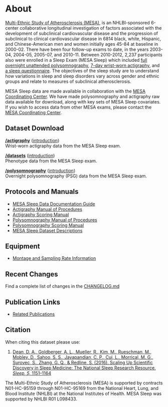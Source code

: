 # About

[Multi-Ethnic Study of Atherosclerosis (MESA)](https://mesa-nhlbi.org/), is an NHLBI-sponsored 6-center collaborative longitudinal investigation of factors associated with the development of subclinical cardiovascular disease and the progression of subclinical to clinical cardiovascular disease in 6814 black, white, Hispanic, and Chinese-American men and women initially ages 45-84 at baseline in 2000-02. There have been four follow-up exams to date, in the years 2003-04, 2004-05, 2005-07, and 2010-11. Between 2010-2012, 2,237 participants also were enrolled in a Sleep Exam (MESA Sleep) which included [full overnight unattended polysomnography](:pages_path:/polysomnography-introduction.md), [7-day wrist-worn actigraphy](:pages_path:/actigraphy-introduction.md), and [a sleep questionnaire](:files_path:/documentation/dataset-descriptions/MESAe5a113SleepQuestionnaire_20140617.pdf). The objectives of the sleep study are to understand how variations in sleep and sleep disorders vary across gender and ethnic groups and relate to measures of subclinical atherosclerosis.

MESA Sleep data are made available in collaboration with the [MESA Coordinating Center](https://mesa-nhlbi.org/default.aspx). We have made polysomnography and actigraphy raw data available for download, along with key sets of MESA Sleep covariates. If you wish to access data from other MESA exams, please contact the [MESA Coordinating Center](https://mesa-nhlbi.org/default.aspx).

## Dataset Download

**[/actigraphy](:files_path:/actigraphy)** ([introduction](:pages_path:/actigraphy-introduction.md))<br/> Wrist-worn actigraphy data from the MESA Sleep exam.

**[/datasets](:files_path:/datasets)** ([introduction](:pages_path:/dataset-introduction.md)) <br/> Phenotype data from the MESA Sleep exam.

**[/polysomnography](:files_path:/polysomnography)** ([introduction](:pages_path:/polysomnography-introduction.md))<br/> Overnight polysomnography (PSG) data from the MESA Sleep exam.

## Protocols and Manuals

- [MESA Sleep Data Documentation Guide](:files_path:/documentation/MESA_Sleep_Data_Documentation_Guide.pdf)
- [Actigraphy Manual of Procedures](:files_path:/documentation/MESA_Sleep_Actigraphy_Manual_of_Procedures.pdf)
- [Actigraphy Scoring Manual](:files_path:/documentation/MESA_Sleep_Actigraphy_Scoring_Manual.pdf)
- [Polysomnography Manual of Procedures](:files_path:/documentation/MESA_Sleep_Polysomnography_Manual_of_Procedures.pdf)
- [Polysomnography Scoring Manual](:files_path:/documentation/MESA_Sleep_Polysomnography_Scoring_Manual.pdf)
- [MESA Sleep Dataset Descriptions](:files_path:/documentation/dataset-descriptions)

## Equipment
- [Montage and Sampling Rate Information](:pages_path:/equipment/montage-and-sampling-rate-information.md)

## Recent Changes

Find a complete list of changes in the [CHANGELOG.md](:pages_path:/CHANGELOG.md)

## Publication Links

- [Related Publications](:pages_path:/publications.md)

## Citation

When citing this dataset please use:

1. [Dean, D. A., Goldberger, A. L., Mueller, R., Kim, M., Rueschman, M., Mobley, D., Sahoo, S. S., Jayapandian, C. P., Cui, L., Morrical, M. G., Surovec, S., Zhang, G. Q., & Redline, S. (2016). Scaling Up Scientific Discovery in Sleep Medicine: The National Sleep Research Resource. *Sleep, 5,* 1151–1164](http://www.ncbi.nlm.nih.gov/pubmed/27070134)

The Multi-Ethnic Study of Atherosclerosis (MESA) is supported by contracts N01-HC-95159 through N01-HC-95169 from the National Heart, Lung, and Blood Institute (NHLBI) at the National Institutes of Health. MESA Sleep was supported by NHLBI R01 L098433.
